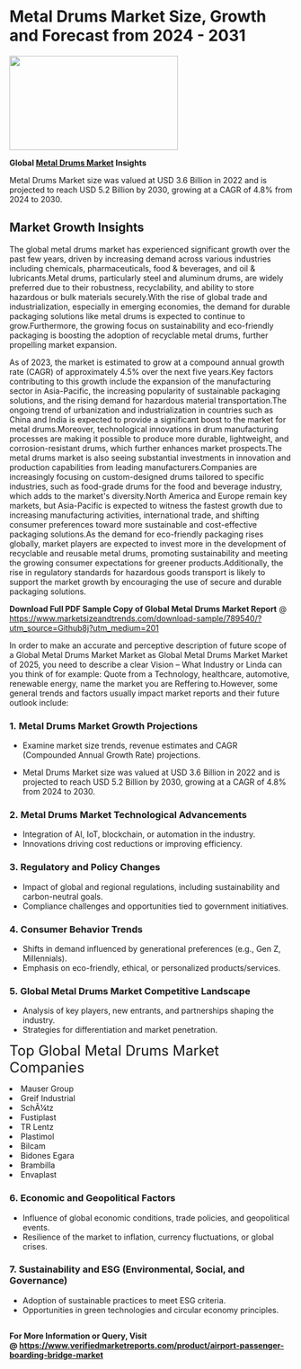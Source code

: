 <H1>Metal Drums Market Size, Growth and Forecast from 2024 - 2031</H1><img class="aligncenter size-medium wp-image-584254" src="https://thirdeyenews.in/wp-content/uploads/2024/09/Global-Market-Research-300x168.jpeg" alt="" width="300" height="168" /><p><strong>Global&nbsp;<a href="https://www.marketsizeandtrends.com/download-sample/789540/?utm_source=Github8j?utm_medium=201">Metal Drums Market</a> Insights</strong></p><p>Metal Drums Market size was valued at USD 3.6 Billion in 2022 and is projected to reach USD 5.2 Billion by 2030, growing at a CAGR of 4.8% from 2024 to 2030.</p><p><h2>Market Growth Insights</h2> <p>The global metal drums market has experienced significant growth over the past few years, driven by increasing demand across various industries including chemicals, pharmaceuticals, food & beverages, and oil & lubricants.Metal drums, particularly steel and aluminum drums, are widely preferred due to their robustness, recyclability, and ability to store hazardous or bulk materials securely.With the rise of global trade and industrialization, especially in emerging economies, the demand for durable packaging solutions like metal drums is expected to continue to grow.Furthermore, the growing focus on sustainability and eco-friendly packaging is boosting the adoption of recyclable metal drums, further propelling market expansion.</p> <p>As of 2023, the market is estimated to grow at a compound annual growth rate (CAGR) of approximately 4.5% over the next five years.Key factors contributing to this growth include the expansion of the manufacturing sector in Asia-Pacific, the increasing popularity of sustainable packaging solutions, and the rising demand for hazardous material transportation.The ongoing trend of urbanization and industrialization in countries such as China and India is expected to provide a significant boost to the market for metal drums.Moreover, technological innovations in drum manufacturing processes are making it possible to produce more durable, lightweight, and corrosion-resistant drums, which further enhances market prospects.The metal drums market is also seeing substantial investments in innovation and production capabilities from leading manufacturers.Companies are increasingly focusing on custom-designed drums tailored to specific industries, such as food-grade drums for the food and beverage industry, which adds to the market's diversity.North America and Europe remain key markets, but Asia-Pacific is expected to witness the fastest growth due to increasing manufacturing activities, international trade, and shifting consumer preferences toward more sustainable and cost-effective packaging solutions.As the demand for eco-friendly packaging rises globally, market players are expected to invest more in the development of recyclable and reusable metal drums, promoting sustainability and meeting the growing consumer expectations for greener products.Additionally, the rise in regulatory standards for hazardous goods transport is likely to support the market growth by encouraging the use of secure and durable packaging solutions.<p><span class=""><strong>Download Full PDF Sample Copy of Global Metal Drums Market Report</strong> @ <a href="https://www.marketsizeandtrends.com/download-sample/789540/?utm_source=Github8j?utm_medium=201" target="_blank">https://www.marketsizeandtrends.com/download-sample/789540/?utm_source=Github8j?utm_medium=201</a></span></p><p>In order to make an accurate and perceptive description of future scope of a Global&nbsp;Metal Drums Market Market as Global&nbsp;Metal Drums Market Market of 2025, you need to describe a clear Vision &ndash; What Industry or Linda can you think of for example: Quote from a Technology, healthcare, automotive, renewable energy, name the market you are Reffering to.However, some general trends and factors usually impact market reports and their future outlook include:</p><h3>1.&nbsp;<strong>Metal Drums Market Growth Projections</strong></h3><ul><li>Examine market size trends, revenue estimates and CAGR (Compounded Annual Growth Rate) projections.</li><li><p>Metal Drums Market size was valued at USD 3.6 Billion in 2022 and is projected to reach USD 5.2 Billion by 2030, growing at a CAGR of 4.8% from 2024 to 2030.</p></li></ul><h3>2.&nbsp;<strong>Metal Drums Market Technological Advancements</strong></h3><ul><li>Integration of AI, IoT, blockchain, or automation in the industry.</li><li>Innovations driving cost reductions or improving efficiency.</li></ul><h3>3.&nbsp;<strong>Regulatory and Policy Changes</strong></h3><ul><li>Impact of global and regional regulations, including sustainability and carbon-neutral goals.</li><li>Compliance challenges and opportunities tied to government initiatives.</li></ul><h3>4.&nbsp;<strong>Consumer Behavior Trends</strong></h3><ul><li>Shifts in demand influenced by generational preferences (e.g., Gen Z, Millennials).</li><li>Emphasis on eco-friendly, ethical, or personalized products/services.</li></ul><h3>5.&nbsp;<strong>Global Metal Drums Market Competitive Landscape</strong></h3><ul><li>Analysis of key players, new entrants, and partnerships shaping the industry.</li><li>Strategies for differentiation and market penetration.</li></ul><p data-pm-slice="1 1 []"><span style="color: inherit; font-family: inherit; font-size: 25px;">Top Global Metal Drums Market Companies</span></p><div class="" data-test-id=""><p><li>Mauser Group</li><li> Greif Industrial</li><li> SchÃ¼tz</li><li> Fustiplast</li><li> TR Lentz</li><li> Plastimol</li><li> Bilcam</li><li> Bidones Egara</li><li> Brambilla</li><li> Envaplast</li></p></div><h3>6.&nbsp;<strong>Economic and Geopolitical Factors</strong></h3><ul><li>Influence of global economic conditions, trade policies, and geopolitical events.</li><li>Resilience of the market to inflation, currency fluctuations, or global crises.</li></ul><h3>7.&nbsp;<strong>Sustainability and ESG (Environmental, Social, and Governance)</strong></h3><ul><li>Adoption of sustainable practices to meet ESG criteria.</li><li>Opportunities in green technologies and circular economy principles.</li></ul><h2><strong style="font-size: 14px;">For More Information or Query, Visit @&nbsp;</strong><a style="background-color: #ffffff; font-size: 14px;" href="https://www.marketsizeandtrends.com/report/metal-drums-market/" target="_blank">https://www.verifiedmarketreports.com/product/airport-passenger-boarding-bridge-market</a></h2>